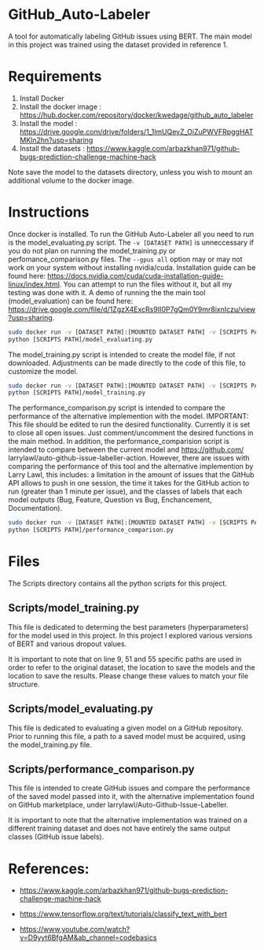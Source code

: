 # GitHub_Auto-Labeler


A tool for automatically labeling GitHub issues using BERT. The main model in this project was trained using the dataset provided in reference 1.

# Requirements

1. Install Docker
2. Install the docker image : https://hub.docker.com/repository/docker/kwedage/github_auto_labeler 
3. Install the model : https://drive.google.com/drive/folders/1_1lmUQevZ_OiZuPWVFRpggHATMKln2hn?usp=sharing
4. Install the datasets : https://www.kaggle.com/arbazkhan971/github-bugs-prediction-challenge-machine-hack

Note save the model to the datasets directory, unless you wish to mount an additional volume to the docker image.

# Instructions

Once docker is installed. To run the GitHub Auto-Labeler all you need to run is the model_evaluating.py script. The  `-v [DATASET PATH]` is unneccessary if you do not plan on running the model_training.py or perfomance_comparison.py files. The `--gpus all` option may or may not work on your system without installing nvidia/cuda. Installation guide can be found here: https://docs.nvidia.com/cuda/cuda-installation-guide-linux/index.html. You can attempt to run the files without it, but all my testing was done with it. A demo of running the the main tool (model_evaluation) can be found here: https://drive.google.com/file/d/1ZgzX4ExcRs9II0P7gQm0Y9mr8ixnIczu/view?usp=sharing. 

```bash
sudo docker run -v [DATASET PATH]:[MOUNTED DATASET PATH] -v [SCRIPTS PATH]:[MOUNTED SCRIPT PATH] --gpus all -it github_auto_labeler bash
python [SCRIPTS PATH]/model_evaluating.py
```

The model_training.py script is intended to create the model file, if not downloaded. Adjustments can be made directly to the code of this file, to customize the model.

```bash
sudo docker run -v [DATASET PATH]:[MOUNTED DATASET PATH] -v [SCRIPTS PATH]:[MOUNTED SCRIPT PATH]  --gpus all -it github_auto_labeler bash
python [SCRIPTS PATH]/model_training.py
```

The performance_comparison.py script is intended to compare the performance of the alternative implemention with the model. IMPORTANT: This file should be edited to run the desired functionality. Currently it is set to close all open issues. Just comment/uncomment the desired functions in the main method. In addition, the performance_comparision script is intended to compare between the current model and https://github.com/
larrylawl/auto-github-issue-labeller-action. However, there are issues with comparing the performance of this tool and the alternative implemention by Larry Lawl, this includes: a limitation in the amount of issues that the GitHub API allows to push in one session, the time it takes for the GitHub action to run (greater than 1 minute per issue), and the classes of labels that each model outputs (Bug, Feature, Question vs Bug, Enchancement, Documentation). 

```bash
sudo docker run -v [DATASET PATH]:[MOUNTED DATASET PATH] -v [SCRIPTS PATH]:[MOUNTED SCRIPT PATH]  --gpus all -it github_auto_labeler bash
python [SCRIPTS PATH]/performance_comparison.py
```

# Files

The Scripts directory contains all the python scripts for this project. 

## Scripts/model_training.py

This file is dedicated to determing the best parameters (hyperparameters) for the model used in this project.
In this project I explored various versions of BERT and various dropout values.

It is important to note that on line 9, 51 and 55 specific paths are used in order to refer to the original dataset, the location to save the models and the location to save the results. Please change these values to match your file structure. 

## Scripts/model_evaluating.py

This file is dedicated to evaluating a given model on a GitHub repository. Prior to running this file, a path to a saved model must be acquired, using the model_training.py file.   

## Scripts/performance_comparison.py

This file is intended to create GitHub issues and compare the performance of the saved model passed into it, with the alternative implementation found on GitHub marketplace, under larrylawl/Auto-Github-Issue-Labeller.

It is important to note that the alternative implementation was trained on a different training dataset and does not have entirely the same output classes (GitHub issue labels). 


# References:

- https://www.kaggle.com/arbazkhan971/github-bugs-prediction-challenge-machine-hack

- https://www.tensorflow.org/text/tutorials/classify_text_with_bert

- https://www.youtube.com/watch?v=D9yyt6BfgAM&ab_channel=codebasics
